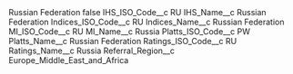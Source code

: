 <?xml version="1.0" encoding="UTF-8"?>
<CustomMetadata xmlns="http://soap.sforce.com/2006/04/metadata" xmlns:xsi="http://www.w3.org/2001/XMLSchema-instance" xmlns:xsd="http://www.w3.org/2001/XMLSchema">
    <label>Russian Federation</label>
    <protected>false</protected>
    <values>
        <field>IHS_ISO_Code__c</field>
        <value xsi:type="xsd:string">RU</value>
    </values>
    <values>
        <field>IHS_Name__c</field>
        <value xsi:type="xsd:string">Russian Federation</value>
    </values>
    <values>
        <field>Indices_ISO_Code__c</field>
        <value xsi:type="xsd:string">RU</value>
    </values>
    <values>
        <field>Indices_Name__c</field>
        <value xsi:type="xsd:string">Russian Federation</value>
    </values>
    <values>
        <field>MI_ISO_Code__c</field>
        <value xsi:type="xsd:string">RU</value>
    </values>
    <values>
        <field>MI_Name__c</field>
        <value xsi:type="xsd:string">Russia</value>
    </values>
    <values>
        <field>Platts_ISO_Code__c</field>
        <value xsi:type="xsd:string">PW</value>
    </values>
    <values>
        <field>Platts_Name__c</field>
        <value xsi:type="xsd:string">Russian Federation</value>
    </values>
    <values>
        <field>Ratings_ISO_Code__c</field>
        <value xsi:type="xsd:string">RU</value>
    </values>
    <values>
        <field>Ratings_Name__c</field>
        <value xsi:type="xsd:string">Russia</value>
    </values>
    <values>
        <field>Referral_Region__c</field>
        <value xsi:type="xsd:string">Europe_Middle_East_and_Africa</value>
    </values>
</CustomMetadata>
